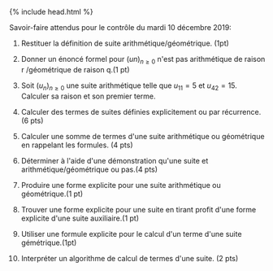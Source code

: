 {% include head.html %}

Savoir-faire attendus pour le contrôle du mardi 10 décembre 2019:

1. Restituer la définition de suite arithmétique/géométrique. (1pt)

2. Donner un énoncé formel pour $(un)_{n \geq 0}$ n'est pas arithmétique de raison r /géométrique de raison q.(1 pt)

2. Soit $(u_n)_{n \geq 0}$ une suite arithmétique telle que $u_{11}=5$ et $u_42=15$. Calculer sa raison et son premier terme.

3. Calculer des termes de suites définies explicitement ou par récurrence. (6 pts)

4. Calculer une somme de termes d'une suite arithmétique ou géométrique en rappelant les formules. (4 pts)

5. Déterminer à l'aide d'une démonstration qu'une suite et arithmétique/géométrique ou pas.(4 pts)

6. Produire une forme explicite pour une suite arithmétique ou géométrique.(1 pt)

7. Trouver une forme explicite pour une suite en tirant profit d'une forme explicite d'une suite auxiliaire.(1 pt)

8. Utiliser une formule explicite pour le calcul d'un terme d'une suite gémétrique.(1pt)

9. Interpréter un algorithme de calcul de termes d'une suite. (2 pts)

